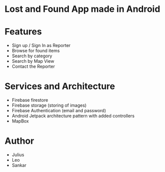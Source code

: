 # Lost and Found App made in Android

# Features
- Sign up / Sign In as Reporter
- Browse for found items
- Search by category
- Search by Map View
- Contact the Reporter

# Services and Architecture
- Firebase firestore
- Firebase storage (storing of images)
- Firebase Authentication (email and password)
- Android Jetpack architecture pattern with added controllers
- MapBox


# Author
- Julius
- Leo
- Sankar
